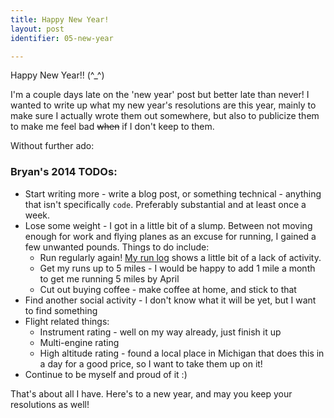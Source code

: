 ```yaml
---
title: Happy New Year!
layout: post
identifier: 05-new-year

---
```


Happy New Year!! (^_^)

I'm a couple days late on the 'new year' post but better late than never! I wanted to write up what my new year's resolutions are this year, mainly to make sure I actually wrote them out somewhere, but also to publicize them to make me feel bad ~~when~~ if I don't keep to them.

Without further ado:

### Bryan's 2014 TODOs:

* Start writing more - write a blog post, or something technical - anything that isn't specifically `code`. Preferably substantial and at least once a week.
* Lose some weight - I got in a little bit of a slump. Between not moving enough for work and flying planes as an excuse for running, I gained a few unwanted pounds. Things to do include:
  * Run regularly again! [My run log](https://openrunlog.com/u/bryan) shows a little bit of a lack of activity.
  * Get my runs up to 5 miles - I would be happy to add 1 mile a month to get me running 5 miles by April
  * Cut out buying coffee - make coffee at home, and stick to that
* Find another social activity - I don't know what it will be yet, but I want to find something
* Flight related things:
  * Instrument rating - well on my way already, just finish it up
  * Multi-engine rating
  * High altitude rating - found a local place in Michigan that does this in a day for a good price, so I want to take them up on it!
* Continue to be myself and proud of it :)

That's about all I have. Here's to a new year, and may you keep your resolutions as well!
